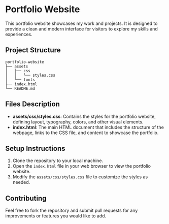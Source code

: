 # Portfolio Website

This portfolio website showcases my work and projects. It is designed to provide a clean and modern interface for visitors to explore my skills and experiences.

## Project Structure

```
portfolio-website
├── assets
│   ├── css
│   │   └── styles.css
│   └── fonts
├── index.html
└── README.md
```

## Files Description

- **assets/css/styles.css**: Contains the styles for the portfolio website, defining layout, typography, colors, and other visual elements.
- **index.html**: The main HTML document that includes the structure of the webpage, links to the CSS file, and content to showcase the portfolio.

## Setup Instructions

1. Clone the repository to your local machine.
2. Open the `index.html` file in your web browser to view the portfolio website.
3. Modify the `assets/css/styles.css` file to customize the styles as needed.

## Contributing

Feel free to fork the repository and submit pull requests for any improvements or features you would like to add.